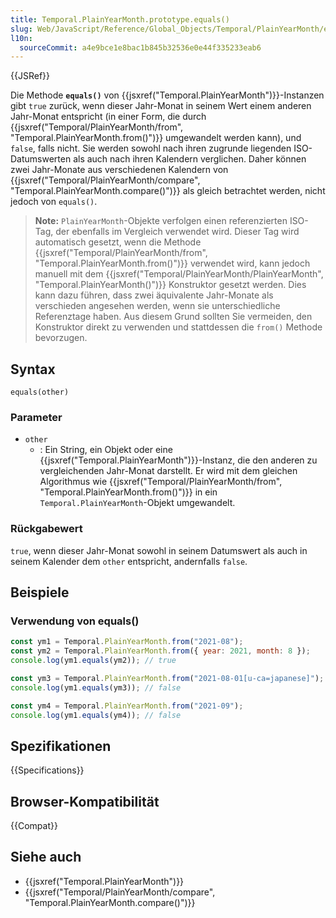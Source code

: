 ```yaml
---
title: Temporal.PlainYearMonth.prototype.equals()
slug: Web/JavaScript/Reference/Global_Objects/Temporal/PlainYearMonth/equals
l10n:
  sourceCommit: a4e9bce1e8bac1b845b32536e0e44f335233eab6
---
```


{{JSRef}}

Die Methode **`equals()`** von {{jsxref("Temporal.PlainYearMonth")}}-Instanzen gibt `true` zurück, wenn dieser Jahr-Monat in seinem Wert einem anderen Jahr-Monat entspricht (in einer Form, die durch {{jsxref("Temporal/PlainYearMonth/from", "Temporal.PlainYearMonth.from()")}} umgewandelt werden kann), und `false`, falls nicht. Sie werden sowohl nach ihren zugrunde liegenden ISO-Datumswerten als auch nach ihren Kalendern verglichen. Daher können zwei Jahr-Monate aus verschiedenen Kalendern von {{jsxref("Temporal/PlainYearMonth/compare", "Temporal.PlainYearMonth.compare()")}} als gleich betrachtet werden, nicht jedoch von `equals()`.

> **Note:** `PlainYearMonth`-Objekte verfolgen einen referenzierten ISO-Tag, der ebenfalls im Vergleich verwendet wird. Dieser Tag wird automatisch gesetzt, wenn die Methode {{jsxref("Temporal/PlainYearMonth/from", "Temporal.PlainYearMonth.from()")}} verwendet wird, kann jedoch manuell mit dem {{jsxref("Temporal/PlainYearMonth/PlainYearMonth", "Temporal.PlainYearMonth()")}} Konstruktor gesetzt werden. Dies kann dazu führen, dass zwei äquivalente Jahr-Monate als verschieden angesehen werden, wenn sie unterschiedliche Referenztage haben. Aus diesem Grund sollten Sie vermeiden, den Konstruktor direkt zu verwenden und stattdessen die `from()` Methode bevorzugen.

## Syntax

```js-nolint
equals(other)
```

### Parameter

- `other`
  - : Ein String, ein Objekt oder eine {{jsxref("Temporal.PlainYearMonth")}}-Instanz, die den anderen zu vergleichenden Jahr-Monat darstellt. Er wird mit dem gleichen Algorithmus wie {{jsxref("Temporal/PlainYearMonth/from", "Temporal.PlainYearMonth.from()")}} in ein `Temporal.PlainYearMonth`-Objekt umgewandelt.

### Rückgabewert

`true`, wenn dieser Jahr-Monat sowohl in seinem Datumswert als auch in seinem Kalender dem `other` entspricht, andernfalls `false`.

## Beispiele

### Verwendung von equals()

```js
const ym1 = Temporal.PlainYearMonth.from("2021-08");
const ym2 = Temporal.PlainYearMonth.from({ year: 2021, month: 8 });
console.log(ym1.equals(ym2)); // true

const ym3 = Temporal.PlainYearMonth.from("2021-08-01[u-ca=japanese]");
console.log(ym1.equals(ym3)); // false

const ym4 = Temporal.PlainYearMonth.from("2021-09");
console.log(ym1.equals(ym4)); // false
```

## Spezifikationen

{{Specifications}}

## Browser-Kompatibilität

{{Compat}}

## Siehe auch

- {{jsxref("Temporal.PlainYearMonth")}}
- {{jsxref("Temporal/PlainYearMonth/compare", "Temporal.PlainYearMonth.compare()")}}
